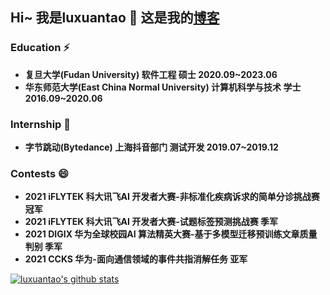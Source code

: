 ## Hi~  我是luxuantao 👋 这是我的[博客](https://luxuantao.github.io/)

### Education ⚡

+ **复旦大学(Fudan University) 软件工程 硕士 2020.09~2023.06**
+ **华东师范大学(East China Normal University) 计算机科学与技术 学士 2016.09~2020.06**

### Internship 🌱

+ **字节跳动(Bytedance) 上海抖音部门 测试开发 2019.07~2019.12**

### Contests 😄

+ **2021 iFLYTEK 科大讯飞AI 开发者大赛-非标准化疾病诉求的简单分诊挑战赛 冠军**
+ **2021 iFLYTEK 科大讯飞AI 开发者大赛-试题标签预测挑战赛 季军**
+ **2021 DIGIX 华为全球校园AI 算法精英大赛-基于多模型迁移预训练文章质量判别 季军**
+ **2021 CCKS 华为-面向通信领域的事件共指消解任务 亚军**

<a href="https://github.com/luxuantao">
  <img align="center" src="https://github-readme-stats.vercel.app/api?username=luxuantao&show_icons=true&include_all_commits=true" alt="luxuantao's github stats" />
</a>
